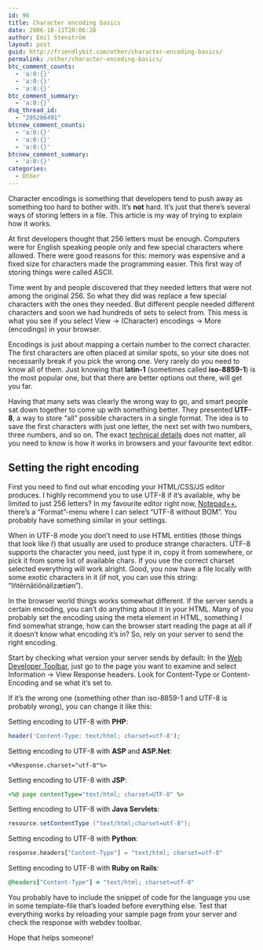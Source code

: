 ```yaml
---
id: 96
title: Character encoding basics
date: 2006-10-11T20:06:28
author: Emil Stenström
layout: post
guid: http://friendlybit.com/other/character-encoding-basics/
permalink: /other/character-encoding-basics/
btc_comment_counts:
  - 'a:0:{}'
  - 'a:0:{}'
  - 'a:0:{}'
btc_comment_summary:
  - 'a:0:{}'
dsq_thread_id:
  - "205286491"
btcnew_comment_counts:
  - 'a:0:{}'
  - 'a:0:{}'
  - 'a:0:{}'
btcnew_comment_summary:
  - 'a:0:{}'
categories:
  - Other
---
```

Character encodings is something that developers tend to push away as something too hard to bother with. It&#8217;s **not** hard. It&#8217;s just that there&#8217;s several ways of storing letters in a file. This article is my way of trying to explain how it works.

At first developers thought that 256 letters must be enough. Computers were for English speaking people only and few special characters where allowed. There were good reasons for this: memory was expensive and a fixed size for characters made the programming easier. This first way of storing things were called ASCII.

Time went by and people discovered that they needed letters that were not among the original 256. So what they did was replace a few special characters with the ones they needed. But different people needed different characters and soon we had hundreds of sets to select from. This mess is what you see if you select View -> (Character) encodings -> More (encodings) in your browser.

Encodings is just about mapping a certain number to the correct character. The first characters are often placed at similar spots, so your site does not necessarily break if you pick the wrong one. Very rarely do you need to know all of them. Just knowing that **latin-1** (sometimes called **iso-8859-1**) is the most popular one, but that there are better options out there, will get you far.

Having that many sets was clearly the wrong way to go, and smart people sat down together to come up with something better. They presented **UTF-8**, a way to store &#8220;all&#8221; possible characters in a single format. The idea is to save the first characters with just one letter, the next set with two numbers, three numbers, and so on. The exact [technical details](http://en.wikipedia.org/wiki/UTF-8 "technical details of UTF-8") does not matter, all you need to know is how it works in browsers and your favourite text editor.

## Setting the right encoding

First you need to find out what encoding your HTML/CSS/JS editor produces. I highly recommend you to use UTF-8 if it&#8217;s available, why be limited to just 256 letters? In my favourite editor right now, [Notepad++](http://sourceforge.net/projects/notepad-plus/), there&#8217;s a &#8220;Format&#8221;-menu where I can select &#8220;UTF-8 without BOM&#8221;. You probably have something similar in your settings.

When in UTF-8 mode you don&#8217;t need to use HTML entities (those things that look like &#345;) that usually are used to produce strange characters. UTF-8 supports the character you need, just type it in, copy it from somewhere, or pick it from some list of available chars. If you use the correct charset selected everything will work alright. Good, you now have a file locally with some exotic characters in it (if not, you can use this string: &#8220;Iñtërnâtiônàlizætiøn&#8221;).

In the browser world things works somewhat different. If the server sends a certain encoding, you can&#8217;t do anything about it in your HTML. Many of you probably set the encoding using the meta element in HTML, something I find somewhat strange, how can the browser start reading the page at all if it doesn&#8217;t know what encoding it&#8217;s in? So, rely on your server to send the right encoding.

Start by checking what version your server sends by default: In the [Web Developer Toolbar](http://chrispederick.com/work/webdeveloper/), just go to the page you want to examine and select Information -> View Response headers. Look for Content-Type or Content-Encoding and se what it&#8217;s set to.

If it&#8217;s the wrong one (something other than iso-8859-1 and UTF-8 is probably wrong), you can change it like this:

Setting encoding to UTF-8 with **PHP**:

```php
header('Content-Type: text/html; charset=utf-8');
```

Setting encoding to UTF-8 with **ASP** and **ASP.Net**:

```aspx-cs
<%Response.charset="utf-8"%>
```

Setting encoding to UTF-8 with **JSP**:

```jsp
<%@ page contentType="text/html; charset=UTF-8" %>
```

Setting encoding to UTF-8 with **Java Servlets**:

```java
resource.setContentType ("text/html;charset=utf-8");
```

Setting encoding to UTF-8 with **Python**:

```python
response.headers["Content-Type"] = "text/html; charset=utf-8"
```

Setting encoding to UTF-8 with **Ruby on Rails**:

```ruby
@headers["Content-Type"] = "text/html; charset=utf-8"
```

You probably have to include the snippet of code for the language you use in some template-file that&#8217;s loaded before everything else. Test that everything works by reloading your sample page from your server and check the response with webdev toolbar.

Hope that helps someone!
